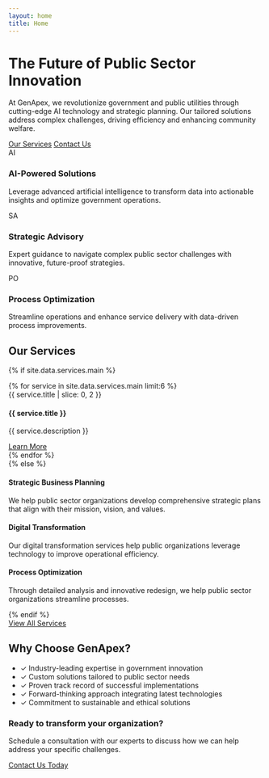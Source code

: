 ```yaml
---
layout: home
title: Home
---
```


<div class="hero-section text-center mb-5">
  <h1 class="display-4 mb-3">The Future of Public Sector Innovation</h1>
  
  <p class="lead mb-4">
    At GenApex, we revolutionize government and public utilities through cutting-edge AI technology and strategic planning. 
    Our tailored solutions address complex challenges, driving efficiency and enhancing community welfare.
  </p>
  
  <div class="cta-buttons">
    <a href="{{ site.baseurl }}/services/" class="btn btn-primary btn-lg mr-3">Our Services</a>
    <a href="{{ site.baseurl }}/contact/" class="btn btn-outline-secondary btn-lg">Contact Us</a>
  </div>
</div>

<div class="row value-props mb-5">
  <div class="col-md-4 mb-4">
    <div class="card h-100 text-center">
      <div class="card-body">
        <span class="icon-placeholder mb-3 text-primary">AI</span>
        <h3 class="card-title">AI-Powered Solutions</h3>
        <p class="card-text">Leverage advanced artificial intelligence to transform data into actionable insights and optimize government operations.</p>
      </div>
    </div>
  </div>
  
  <div class="col-md-4 mb-4">
    <div class="card h-100 text-center">
      <div class="card-body">
        <span class="icon-placeholder mb-3 text-primary">SA</span>
        <h3 class="card-title">Strategic Advisory</h3>
        <p class="card-text">Expert guidance to navigate complex public sector challenges with innovative, future-proof strategies.</p>
      </div>
    </div>
  </div>
  
  <div class="col-md-4 mb-4">
    <div class="card h-100 text-center">
      <div class="card-body">
        <span class="icon-placeholder mb-3 text-primary">PO</span>
        <h3 class="card-title">Process Optimization</h3>
        <p class="card-text">Streamline operations and enhance service delivery with data-driven process improvements.</p>
      </div>
    </div>
  </div>
</div>

<h2 class="text-center mb-4">Our Services</h2>

{% if site.data.services.main %}
<div class="row services-preview">
  {% for service in site.data.services.main limit:6 %}
  <div class="col-md-4 mb-4">
    <div class="card h-100">
      <div class="card-body">
        <div class="text-center mb-3">
          <span class="service-icon text-primary">{{ service.title | slice: 0, 2 }}</span>
        </div>
        <h4 class="card-title text-center">{{ service.title }}</h4>
        <p class="card-text">{{ service.description }}</p>
      </div>
      <div class="card-footer bg-white border-0 text-center">
        <a href="{{ service.link }}" class="btn btn-sm btn-outline-primary">Learn More</a>
      </div>
    </div>
  </div>
  {% endfor %}
</div>
{% else %}
<div class="row services-preview">
  <div class="col-md-4 mb-4">
    <div class="card h-100">
      <div class="card-body">
        <h4 class="card-title text-center">Strategic Business Planning</h4>
        <p class="card-text">We help public sector organizations develop comprehensive strategic plans that align with their mission, vision, and values.</p>
      </div>
    </div>
  </div>
  <div class="col-md-4 mb-4">
    <div class="card h-100">
      <div class="card-body">
        <h4 class="card-title text-center">Digital Transformation</h4>
        <p class="card-text">Our digital transformation services help public organizations leverage technology to improve operational efficiency.</p>
      </div>
    </div>
  </div>
  <div class="col-md-4 mb-4">
    <div class="card h-100">
      <div class="card-body">
        <h4 class="card-title text-center">Process Optimization</h4>
        <p class="card-text">Through detailed analysis and innovative redesign, we help public sector organizations streamline processes.</p>
      </div>
    </div>
  </div>
</div>
{% endif %}

<div class="text-center mt-4 mb-5">
  <a href="{{ site.baseurl }}/services/" class="btn btn-primary">View All Services</a>
</div>

<div class="row mb-5">
  <div class="col-md-6">
    <h2>Why Choose GenApex?</h2>
    <ul class="check-list">
      <li>✓ Industry-leading expertise in government innovation</li>
      <li>✓ Custom solutions tailored to public sector needs</li>
      <li>✓ Proven track record of successful implementations</li>
      <li>✓ Forward-thinking approach integrating latest technologies</li>
      <li>✓ Commitment to sustainable and ethical solutions</li>
    </ul>
  </div>
  <div class="col-md-6">
    <div class="card">
      <div class="card-body">
        <h3 class="card-title">Ready to transform your organization?</h3>
        <p class="card-text">Schedule a consultation with our experts to discuss how we can help address your specific challenges.</p>
        <a href="{{ site.baseurl }}/contact/" class="btn btn-primary">Contact Us Today</a>
      </div>
    </div>
  </div>
</div>